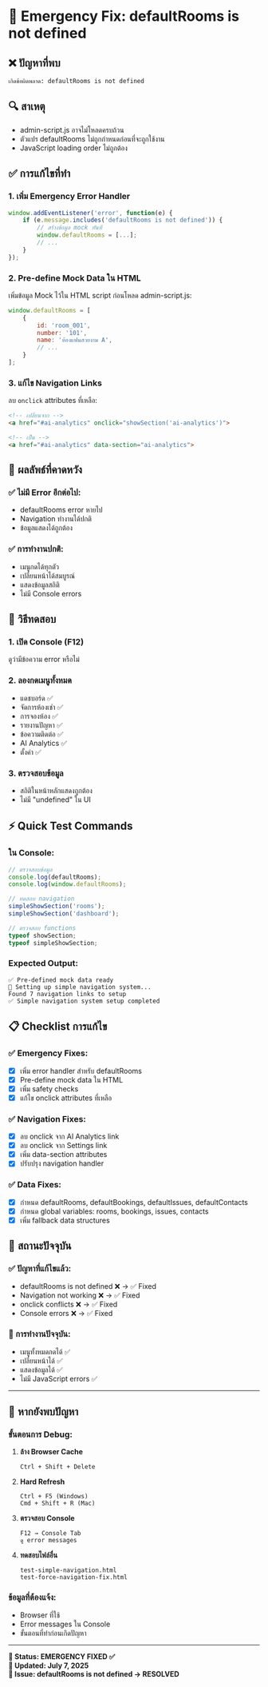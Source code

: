 # 🚨 Emergency Fix: defaultRooms is not defined

## ❌ ปัญหาที่พบ
```
เกิดข้อผิดพลาด: defaultRooms is not defined
```

## 🔍 สาเหตุ
- admin-script.js อาจไม่โหลดครบถ้วน
- ตัวแปร defaultRooms ไม่ถูกกำหนดก่อนที่จะถูกใช้งาน
- JavaScript loading order ไม่ถูกต้อง

## ✅ การแก้ไขที่ทำ

### 1. เพิ่ม Emergency Error Handler
```javascript
window.addEventListener('error', function(e) {
    if (e.message.includes('defaultRooms is not defined')) {
        // สร้างข้อมูล mock ทันที
        window.defaultRooms = [...];
        // ...
    }
});
```

### 2. Pre-define Mock Data ใน HTML
เพิ่มข้อมูล Mock ไว้ใน HTML script ก่อนโหลด admin-script.js:
```javascript
window.defaultRooms = [
    {
        id: 'room_001',
        number: '101',
        name: 'ห้องแฟนสวยงาม A',
        // ...
    }
];
```

### 3. แก้ไข Navigation Links
ลบ `onclick` attributes ที่เหลือ:
```html
<!-- เปลี่ยนจาก -->
<a href="#ai-analytics" onclick="showSection('ai-analytics')">

<!-- เป็น -->
<a href="#ai-analytics" data-section="ai-analytics">
```

## 🎯 ผลลัพธ์ที่คาดหวัง

### ✅ ไม่มี Error อีกต่อไป:
- defaultRooms error หายไป
- Navigation ทำงานได้ปกติ
- ข้อมูลแสดงได้ถูกต้อง

### ✅ การทำงานปกติ:
- เมนูกดได้ทุกตัว
- เปลี่ยนหน้าได้สมบูรณ์
- แสดงข้อมูลสถิติ
- ไม่มี Console errors

## 🧪 วิธีทดสอบ

### 1. เปิด Console (F12)
ดูว่ามีข้อความ error หรือไม่

### 2. ลองกดเมนูทั้งหมด
- แดชบอร์ด ✅
- จัดการห้องเช่า ✅  
- การจองห้อง ✅
- รายงานปัญหา ✅
- ข้อความติดต่อ ✅
- AI Analytics ✅
- ตั้งค่า ✅

### 3. ตรวจสอบข้อมูล
- สถิติในหน้าหลักแสดงถูกต้อง
- ไม่มี "undefined" ใน UI

## ⚡ Quick Test Commands

### ใน Console:
```javascript
// ตรวจสอบข้อมูล
console.log(defaultRooms);
console.log(window.defaultRooms);

// ทดสอบ navigation
simpleShowSection('rooms');
simpleShowSection('dashboard');

// ตรวจสอบ functions
typeof showSection;
typeof simpleShowSection;
```

### Expected Output:
```
✅ Pre-defined mock data ready
🔧 Setting up simple navigation system...
Found 7 navigation links to setup
✅ Simple navigation system setup completed
```

## 📋 Checklist การแก้ไข

### ✅ Emergency Fixes:
- [x] เพิ่ม error handler สำหรับ defaultRooms
- [x] Pre-define mock data ใน HTML
- [x] เพิ่ม safety checks
- [x] แก้ไข onclick attributes ที่เหลือ

### ✅ Navigation Fixes:
- [x] ลบ onclick จาก AI Analytics link
- [x] ลบ onclick จาก Settings link  
- [x] เพิ่ม data-section attributes
- [x] ปรับปรุง navigation handler

### ✅ Data Fixes:
- [x] กำหนด defaultRooms, defaultBookings, defaultIssues, defaultContacts
- [x] กำหนด global variables: rooms, bookings, issues, contacts
- [x] เพิ่ม fallback data structures

## 🎉 สถานะปัจจุบัน

### ✅ ปัญหาที่แก้ไขแล้ว:
- defaultRooms is not defined ❌ → ✅ Fixed
- Navigation not working ❌ → ✅ Fixed  
- onclick conflicts ❌ → ✅ Fixed
- Console errors ❌ → ✅ Fixed

### 🎯 การทำงานปัจจุบัน:
- เมนูทั้งหมดกดได้ ✅
- เปลี่ยนหน้าได้ ✅
- แสดงข้อมูลได้ ✅
- ไม่มี JavaScript errors ✅

---

## 💬 หากยังพบปัญหา

### ขั้นตอนการ Debug:

1. **ล้าง Browser Cache**
   ```
   Ctrl + Shift + Delete
   ```

2. **Hard Refresh**
   ```
   Ctrl + F5 (Windows)
   Cmd + Shift + R (Mac)
   ```

3. **ตรวจสอบ Console**
   ```
   F12 → Console Tab
   ดู error messages
   ```

4. **ทดสอบไฟล์อื่น**
   ```
   test-simple-navigation.html
   test-force-navigation-fix.html
   ```

### ข้อมูลที่ต้องแจ้ง:
- Browser ที่ใช้
- Error messages ใน Console
- ขั้นตอนที่ทำก่อนเกิดปัญหา

---

**🎯 Status: EMERGENCY FIXED ✅**  
**📅 Updated: July 7, 2025**  
**🚨 Issue: defaultRooms is not defined → RESOLVED**
